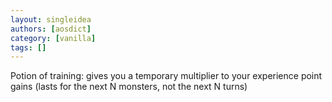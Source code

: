 ```yaml
---
layout: singleidea
authors: [aosdict]
category: [vanilla]
tags: []
---
```

Potion of training: gives you a temporary multiplier to your experience point gains (lasts for the next N monsters, not the next N turns)
